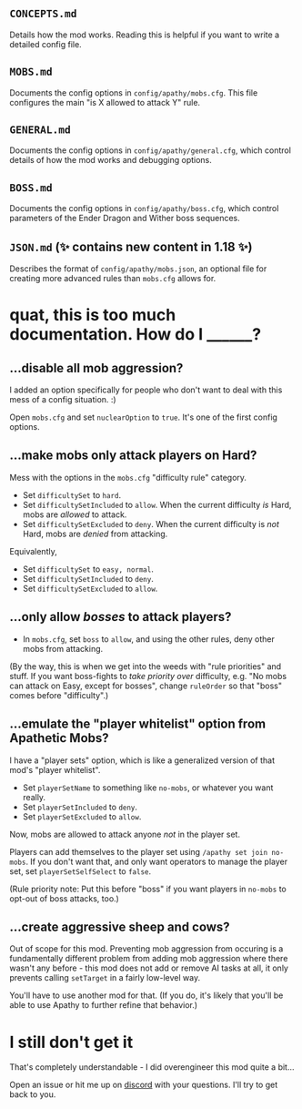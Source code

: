 ## `CONCEPTS.md`

Details how the mod works. Reading this is helpful if you want to write a detailed config file.

## `MOBS.md`

Documents the config options in `config/apathy/mobs.cfg`. This file configures the main "is X allowed to attack Y" rule.

## `GENERAL.md`

Documents the config options in `config/apathy/general.cfg`, which control details of how the mod works and debugging options.

## `BOSS.md`

Documents the config options in `config/apathy/boss.cfg`, which control parameters of the Ender Dragon and Wither boss sequences.

## `JSON.md` (✨ contains new content in 1.18 ✨)

Describes the format of `config/apathy/mobs.json`, an optional file for creating more advanced rules than `mobs.cfg` allows for.

# quat, this is too much documentation. How do I ______?

## ...disable all mob aggression?

I added an option specifically for people who don't want to deal with this mess of a config situation. :)

Open `mobs.cfg` and set `nuclearOption` to `true`. It's one of the first config options.

## ...make mobs only attack players on Hard?

Mess with the options in the `mobs.cfg` "difficulty rule" category.

* Set `difficultySet` to `hard`.
* Set `difficultySetIncluded` to `allow`. When the current difficulty *is* Hard, mobs are *allowed* to attack.
* Set `difficultySetExcluded` to `deny`. When the current difficulty is *not* Hard, mobs are *denied* from attacking.

Equivalently,

* Set `difficultySet` to `easy, normal`.
* Set `difficultySetIncluded` to `deny`.
* Set `difficultySetExcluded` to `allow`.

## ...only allow *bosses* to attack players?

* In `mobs.cfg`, set `boss` to `allow`, and using the other rules, deny other mobs from attacking.

(By the way, this is when we get into the weeds with "rule priorities" and stuff. If you want boss-fights to *take priority over* difficulty, e.g. "No mobs can attack on Easy, except for bosses", change `ruleOrder` so that "boss" comes before "difficulty".)

## ...emulate the "player whitelist" option from Apathetic Mobs?

I have a "player sets" option, which is like a generalized version of that mod's "player whitelist".

* Set `playerSetName` to something like `no-mobs`, or whatever you want really.
* Set `playerSetIncluded` to `deny`.
* Set `playerSetExcluded` to `allow`.

Now, mobs are allowed to attack anyone *not* in the player set.

Players can add themselves to the player set using `/apathy set join no-mobs`. If you don't want that, and only want operators to manage the player set, set `playerSetSelfSelect` to `false`.

(Rule priority note: Put this before "boss" if you want players in `no-mobs` to opt-out of boss attacks, too.)

## ...create aggressive sheep and cows?

Out of scope for this mod. Preventing mob aggression from occuring is a fundamentally different problem from adding mob aggression where there wasn't any before - this mod does not add or remove AI tasks at all, it only prevents calling `setTarget` in a fairly low-level way.

You'll have to use another mod for that. (If you do, it's likely that you'll be able to use Apathy to further refine that behavior.)

# I still don't get it

That's completely understandable - I did overengineer this mod quite a bit...

Open an issue or hit me up on [discord](https://highlysuspect.agency/discord) with your questions. I'll try to get back to you.